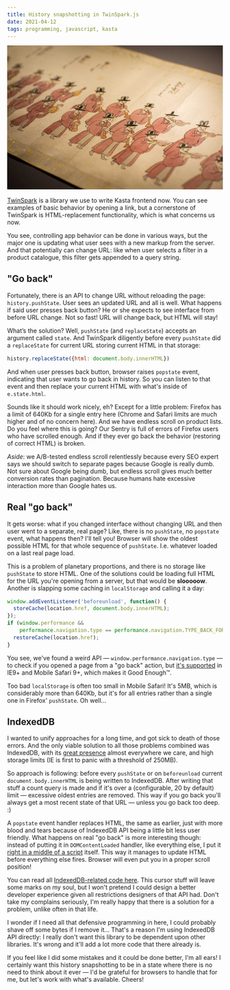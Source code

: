 ```yaml
---
title: History snapshotting in TwinSpark.js
date: 2021-04-12
tags: programming, javascript, kasta
---
```


![](Photo%207%20Mar%202021%2C%20170558.jpg)

[TwinSpark](https://kasta-ua.github.io/twinspark-js/) is a library we use to write Kasta frontend now. You can see examples of basic behavior by opening a link, but a cornerstone of TwinSpark is HTML-replacement functionality, which is what concerns us now. 

You see, controlling app behavior can be done in various ways, but the major one is updating what user sees with a new markup from the server. And that potentially can change URL: like when user selects a filter in a product catalogue, this filter gets appended to a query string.

## "Go back"

Fortunately, there is an API to change URL without reloading the page: `history.pushState`. User sees an updated URL and all is well. What happens if said user presses back button? He or she expects to see interface from before URL change. Not so fast! URL will change back, but HTML will stay!

What’s the solution? Well, `pushState` (and `replaceState`) accepts an argument called `state`. And TwinSpark diligently before every `pushState` did a `replaceState` for current URL storing current HTML in that storage:

```js
history.replaceState({html: document.body.innerHTML})
```

And when user presses back button, browser raises `popstate` event, indicating that user wants to go back in history.  So you can listen to that event and then replace your current HTML with what's inside of `e.state.html`.

Sounds like it should work nicely, eh? Except for a little problem: Firefox has a limit of 640Kb for a single entry here (Chrome and Safari limits are much higher and of no concern here). And we have endless scroll on product lists. Do you feel where this is going? Our Sentry is full of errors of Firefox users who have scrolled enough. And if they ever go back the behavior (restoring of correct HTML) is broken.

*Aside*: we A/B-tested endless scroll relentlessly because every SEO expert says we should switch to separate pages because Google is really dumb. Not sure about Google being dumb, but endless scroll gives much better conversion rates than pagination. Because humans hate excessive interaction more than Google hates us.

## Real "go back"

It gets worse: what if you changed interface without changing URL and then user went to a separate, real page? Like, there is no `pushState`, no `popstate` event, what happens then? I'll tell you! Browser will show the oldest possible HTML for that whole sequence of `pushState`. I.e. whatever loaded on a last real page load.

This is a problem of planetary proportions, and there is no storage like `pushState` to store HTML. One of the solutions could be loading full HTML for the URL you're opening from a server, but that would be **slooooow**. Another is slapping some caching in `localStorage` and calling it a day:

```js
window.addEventListener('beforeunload', function() {
  storeCache(location.href, document.body.innerHTML);
});
if (window.performance &&
    performance.navigation.type == performance.navigation.TYPE_BACK_FORWARD) {
  restoreCache(location.href);
}
```

You see, we've found a weird API — `window.performance.navigation.type` — to check if you opened a page from a "go back" action, but [it's supported](https://caniuse.com/mdn-api_performance) in IE9+ and Mobile Safari 9+, which makes it Good Enough™.

Too bad `localStorage` is often too small in Mobile Safari! It's 5MB, which is considerably more than 640Kb, but it's for all entries rather than a single one in Firefox' `pushState`. Oh well...

## IndexedDB
I wanted to unify approaches for a long time, and got sick to death of those errors. And the only viable solution to all those problems combined was IndexedDB, with its [great presence](https://caniuse.com/indexeddb) almost everywhere we care, and high storage limits (IE is first to panic with a threshold of 250MB).

So approach is following: before every `pushState` or on `beforeunload` current `document.body.innerHTML` is being written to IndexedDB. After writing that stuff a count query is made and if it's over a (configurable, 20 by default) limit — excessive oldest entries are removed. This way if you go back you'll always get a most recent state of that URL — unless you go back too deep. :)

A `popstate` event handler replaces HTML, the same as earlier, just with more blood and tears because of IndexedDB API being a little bit less user friendly. What happens on real "go back" is more interesting though: instead of putting it in `DOMContentLoaded` handler, like everything else, I put it [right in a middle of a script](https://github.com/kasta-ua/twinspark-js/blob/3163611/twinspark.js#L992-L999) itself. This way it manages to update HTML before everything else fires. Browser will even put you in a proper scroll position!

You can read all [IndexedDB-related code here](https://github.com/kasta-ua/twinspark-js/blob/27f2494c169699cddb658c2fd2b1471fd2b08507/twinspark.js#L339-L429). This cursor stuff will leave some marks on my soul, but I won't pretend I could design a better developer experience given all restrictions designers of that API had. Don't take my complains seriously, I'm really happy that there is a solution for a problem, unlike often in that life.

I wonder if I need all that defensive programming in here, I could probably shave off some bytes if I remove it... That's a reason I'm using IndexedDB API directly: I really don't want this library to be dependent upon other libraries. It's wrong and it'll add a lot more code that there already is.

If you feel like I did some mistakes and it could be done better, I'm all ears! I certainly want this history snapshotting to be in a state where there is no need to think about it ever — I'd be grateful for browsers to handle that for me, but let's work with what's available. Cheers!
